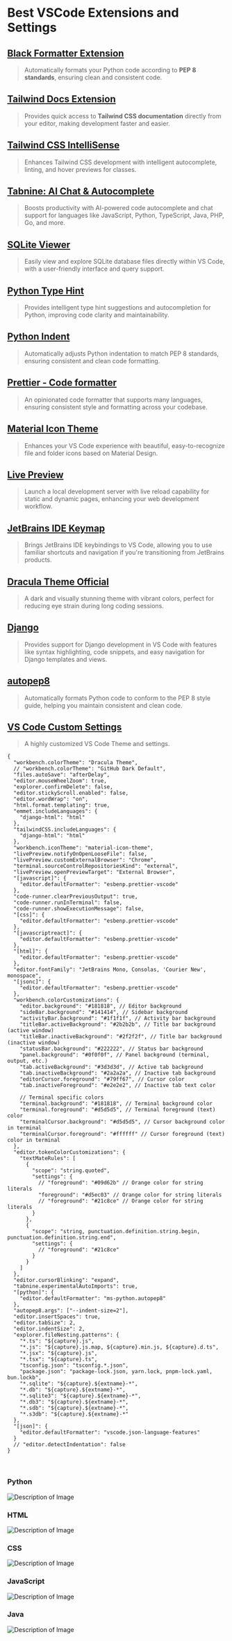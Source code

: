 # Best VSCode Extensions and Settings

## [Black Formatter Extension](https://marketplace.visualstudio.com/items?itemName=ms-python.black-formatter)

> Automatically formats your Python code according to **PEP 8 standards**, ensuring clean and consistent code.

## [Tailwind Docs Extension](https://marketplace.visualstudio.com/items?itemName=austenc.tailwind-docs)

> Provides quick access to **Tailwind CSS documentation** directly from your editor, making development faster and easier.

## [Tailwind CSS IntelliSense](https://marketplace.visualstudio.com/items?itemName=bradlc.vscode-tailwindcss)

> Enhances Tailwind CSS development with intelligent autocomplete, linting, and hover previews for classes.

## [Tabnine: AI Chat & Autocomplete](https://marketplace.visualstudio.com/items?itemName=TabNine.tabnine-vscode)

> Boosts productivity with AI-powered code autocomplete and chat support for languages like JavaScript, Python, TypeScript, Java, PHP, Go, and more.

## [SQLite Viewer](https://marketplace.visualstudio.com/items?itemName=qwtel.sqlite-viewer)

> Easily view and explore SQLite database files directly within VS Code, with a user-friendly interface and query support.

## [Python Type Hint](https://marketplace.visualstudio.com/items?itemName=njqdev.vscode-python-typehint)

> Provides intelligent type hint suggestions and autocompletion for Python, improving code clarity and maintainability.

## [Python Indent](https://marketplace.visualstudio.com/items?itemName=KevinRose.vsc-python-indent)

> Automatically adjusts Python indentation to match PEP 8 standards, ensuring consistent and clean code formatting.

## [Prettier - Code formatter](https://marketplace.visualstudio.com/items?itemName=esbenp.prettier-vscode)

> An opinionated code formatter that supports many languages, ensuring consistent style and formatting across your codebase.

## [Material Icon Theme](https://marketplace.visualstudio.com/items?itemName=PKief.material-icon-theme)

> Enhances your VS Code experience with beautiful, easy-to-recognize file and folder icons based on Material Design.

## [Live Preview](https://marketplace.visualstudio.com/items?itemName=ms-vscode.live-server)

> Launch a local development server with live reload capability for static and dynamic pages, enhancing your web development workflow.

## [JetBrains IDE Keymap](https://marketplace.visualstudio.com/items?itemName=isudox.vscode-jetbrains-keybindings)

> Brings JetBrains IDE keybindings to VS Code, allowing you to use familiar shortcuts and navigation if you're transitioning from JetBrains products.

## [Dracula Theme Official](https://marketplace.visualstudio.com/items?itemName=dracula-theme.theme-dracula)

> A dark and visually stunning theme with vibrant colors, perfect for reducing eye strain during long coding sessions.

## [Django](https://marketplace.visualstudio.com/items?itemName=batisteo.vscode-django)

> Provides support for Django development in VS Code with features like syntax highlighting, code snippets, and easy navigation for Django templates and views.

## [autopep8](https://marketplace.visualstudio.com/items?itemName=ms-python.autopep8)

> Automatically formats Python code to conform to the PEP 8 style guide, helping you maintain consistent and clean code.

## [VS Code Custom Settings](#)

> A highly customized VS Code Theme and settings.

```
{
  "workbench.colorTheme": "Dracula Theme",
  // "workbench.colorTheme": "GitHub Dark Default",
  "files.autoSave": "afterDelay",
  "editor.mouseWheelZoom": true,
  "explorer.confirmDelete": false,
  "editor.stickyScroll.enabled": false,
  "editor.wordWrap": "on",
  "html.format.templating": true,
  "emmet.includeLanguages": {
    "django-html": "html"
  },
  "tailwindCSS.includeLanguages": {
    "django-html": "html"
  },
  "workbench.iconTheme": "material-icon-theme",
  "livePreview.notifyOnOpenLooseFile": false,
  "livePreview.customExternalBrowser": "Chrome",
  "terminal.sourceControlRepositoriesKind": "external",
  "livePreview.openPreviewTarget": "External Browser",
  "[javascript]": {
    "editor.defaultFormatter": "esbenp.prettier-vscode"
  },
  "code-runner.clearPreviousOutput": true,
  "code-runner.runInTerminal": false,
  "code-runner.showExecutionMessage": false,
  "[css]": {
    "editor.defaultFormatter": "esbenp.prettier-vscode"
  },
  "[javascriptreact]": {
    "editor.defaultFormatter": "esbenp.prettier-vscode"
  },
  "[html]": {
    "editor.defaultFormatter": "esbenp.prettier-vscode"
  },
  "editor.fontFamily": "JetBrains Mono, Consolas, 'Courier New', monospace",
  "[jsonc]": {
    "editor.defaultFormatter": "esbenp.prettier-vscode"
  },
  "workbench.colorCustomizations": {
    "editor.background": "#181818", // Editor background
    "sideBar.background": "#141414", // Sidebar background
    "activityBar.background": "#1f1f1f", // Activity bar background
    "titleBar.activeBackground": "#2b2b2b", // Title bar background (active window)
    "titleBar.inactiveBackground": "#2f2f2f", // Title bar background (inactive window)
    "statusBar.background": "#222222", // Status bar background
    "panel.background": "#0f0f0f", // Panel background (terminal, output, etc.)
    "tab.activeBackground": "#3d3d3d", // Active tab background
    "tab.inactiveBackground": "#2a2a2a", // Inactive tab background
    "editorCursor.foreground": "#79ff67", // Cursor color
    "tab.inactiveForeground": "#e2e2e2", // Inactive tab text color

    // Terminal specific colors
    "terminal.background": "#181818", // Terminal background color
    "terminal.foreground": "#d5d5d5", // Terminal foreground (text) color
    "terminalCursor.background": "#d5d5d5", // Cursor background color in terminal
    "terminalCursor.foreground": "#ffffff" // Cursor foreground (text) color in terminal
  },
  "editor.tokenColorCustomizations": {
    "textMateRules": [
      {
        "scope": "string.quoted",
        "settings": {
          // "foreground": "#09d62b" // Orange color for string literals
          "foreground": "#d5ec03" // Orange color for string literals
          // "foreground": "#21c8ce" // Orange color for string literals
        }
      },
      {
        "scope": "string, punctuation.definition.string.begin, punctuation.definition.string.end",
        "settings": {
          // "foreground": "#21c8ce"
        }
      }
    ]
  },
  "editor.cursorBlinking": "expand",
  "tabnine.experimentalAutoImports": true,
  "[python]": {
    "editor.defaultFormatter": "ms-python.autopep8"
  },
  "autopep8.args": ["--indent-size=2"],
  "editor.insertSpaces": true,
  "editor.tabSize": 2,
  "editor.indentSize": 2,
  "explorer.fileNesting.patterns": {
    "*.ts": "${capture}.js",
    "*.js": "${capture}.js.map, ${capture}.min.js, ${capture}.d.ts",
    "*.jsx": "${capture}.js",
    "*.tsx": "${capture}.ts",
    "tsconfig.json": "tsconfig.*.json",
    "package.json": "package-lock.json, yarn.lock, pnpm-lock.yaml, bun.lockb",
    "*.sqlite": "${capture}.${extname}-*",
    "*.db": "${capture}.${extname}-*",
    "*.sqlite3": "${capture}.${extname}-*",
    "*.db3": "${capture}.${extname}-*",
    "*.sdb": "${capture}.${extname}-*",
    "*.s3db": "${capture}.${extname}-*"
  },
  "[json]": {
    "editor.defaultFormatter": "vscode.json-language-features"
  }
  // "editor.detectIndentation": false
}
```

<br>

### Python
![Description of Image](images/python.png)


### HTML
![Description of Image](images/html.png)


### CSS
![Description of Image](images/css.png)


### JavaScript
![Description of Image](images/js.png)


### Java
![Description of Image](images/java.png)
